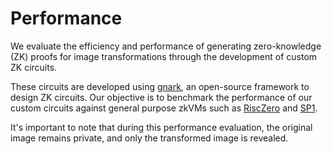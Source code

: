 # Performance

We evaluate the efficiency and performance of generating zero-knowledge (ZK) proofs for image transformations through the
development of custom ZK circuits.

These circuits are developed using [gnark](https://github.com/Consensys/gnark), an open-source framework to design ZK circuits. 
Our objective is to benchmark the performance of our custom circuits against general purpose zkVMs such
as [RiscZero](https://github.com/risc0/risc0) and [SP1](https://github.com/succinctlabs/sp1).

It's important to note that during this performance evaluation, the original image remains private, 
and only the transformed image is revealed.